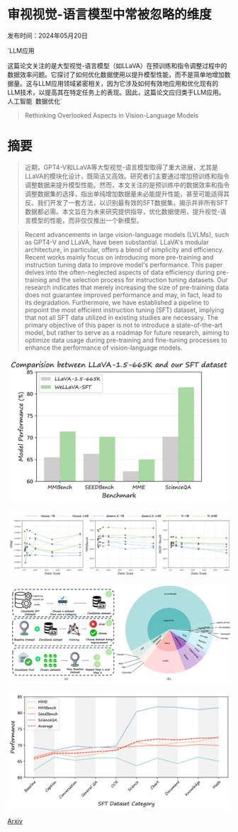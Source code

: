 # 审视视觉-语言模型中常被忽略的维度

发布时间：2024年05月20日

`LLM应用

这篇论文关注的是大型视觉-语言模型（如LLaVA）在预训练和指令调整过程中的数据效率问题。它探讨了如何优化数据使用以提升模型性能，而不是简单地增加数据量。这与LLM应用领域紧密相关，因为它涉及如何有效地应用和优化现有的LLM技术，以提高其在特定任务上的表现。因此，这篇论文应归类于LLM应用。` `人工智能` `数据优化`

> Rethinking Overlooked Aspects in Vision-Language Models

# 摘要

> 近期，GPT4-V和LLaVA等大型视觉-语言模型取得了重大进展，尤其是LLaVA的模块化设计，既简洁又高效。研究者们主要通过增加预训练和指令调整数据来提升模型性能。然而，本文关注的是预训练中的数据效率和指令调整数据集的选择，指出单纯增加数据量未必能提升性能，甚至可能适得其反。我们开发了一套方法，以识别最有效的SFT数据集，揭示并非所有SFT数据都必需。本文旨在为未来研究提供指导，优化数据使用，提升视觉-语言模型的性能，而非仅仅推出一个新模型。

> Recent advancements in large vision-language models (LVLMs), such as GPT4-V and LLaVA, have been substantial. LLaVA's modular architecture, in particular, offers a blend of simplicity and efficiency. Recent works mainly focus on introducing more pre-training and instruction tuning data to improve model's performance. This paper delves into the often-neglected aspects of data efficiency during pre-training and the selection process for instruction tuning datasets. Our research indicates that merely increasing the size of pre-training data does not guarantee improved performance and may, in fact, lead to its degradation. Furthermore, we have established a pipeline to pinpoint the most efficient instruction tuning (SFT) dataset, implying that not all SFT data utilized in existing studies are necessary. The primary objective of this paper is not to introduce a state-of-the-art model, but rather to serve as a roadmap for future research, aiming to optimize data usage during pre-training and fine-tuning processes to enhance the performance of vision-language models.

![审视视觉-语言模型中常被忽略的维度](../../../paper_images/2405.11850/x1.png)

![审视视觉-语言模型中常被忽略的维度](../../../paper_images/2405.11850/x2.png)

![审视视觉-语言模型中常被忽略的维度](../../../paper_images/2405.11850/x3.png)

![审视视觉-语言模型中常被忽略的维度](../../../paper_images/2405.11850/x4.png)

[Arxiv](https://arxiv.org/abs/2405.11850)
